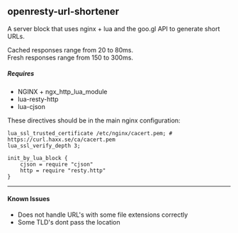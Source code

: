 ## openresty-url-shortener

A server block that uses nginx + lua and the goo.gl API to generate short URLs.

Cached responses range from 20 to 80ms.  
Fresh responses range from 150 to 300ms.

##### Requires
- NGINX + ngx_http_lua_module
- lua-resty-http
- lua-cjson

These directives should be in the main nginx configuration:
```
lua_ssl_trusted_certificate /etc/nginx/cacert.pem; # https://curl.haxx.se/ca/cacert.pem
lua_ssl_verify_depth 3;
  
init_by_lua_block {
    cjson = require "cjson"
    http = require "resty.http"
}
```

---

#### Known Issues
- Does not handle URL's with some file extensions correctly
- Some TLD's dont pass the location
